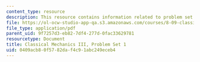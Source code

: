 ```yaml
---
content_type: resource
description: This resource contains information related to problem set 1.
file: https://ol-ocw-studio-app-qa.s3.amazonaws.com/courses/8-09-classical-mechanics-iii-fall-2014/0409acb80f5782daf4c91abc249eceb4_MIT8_09F14_pset1.pdf
file_type: application/pdf
parent_uid: 9f7257d3-eb82-7df4-277d-0fac33629781
resourcetype: Document
title: Classical Mechanics III, Problem Set 1
uid: 0409acb8-0f57-82da-f4c9-1abc249eceb4
---
```


